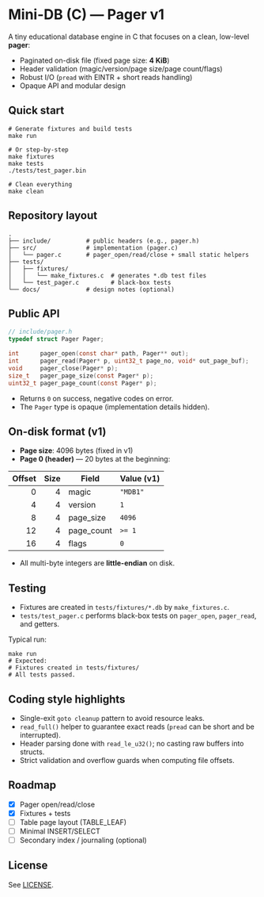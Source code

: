 # Mini-DB (C) — Pager v1

A tiny educational database engine in C that focuses on a clean, low-level **pager**:
- Paginated on-disk file (fixed page size: **4 KiB**)
- Header validation (magic/version/page size/page count/flags)
- Robust I/O (`pread` with EINTR + short reads handling)
- Opaque API and modular design

## Quick start

```
# Generate fixtures and build tests
make run

# Or step-by-step
make fixtures
make tests
./tests/test_pager.bin

# Clean everything
make clean
```

## Repository layout

```
.
├── include/          # public headers (e.g., pager.h)
├── src/              # implementation (pager.c)
│   └── pager.c       # pager_open/read/close + small static helpers
├── tests/
│   ├── fixtures/
│   │   └── make_fixtures.c  # generates *.db test files
│   └── test_pager.c         # black-box tests
└── docs/             # design notes (optional)
```

## Public API

```c
// include/pager.h
typedef struct Pager Pager;

int      pager_open(const char* path, Pager** out);
int      pager_read(Pager* p, uint32_t page_no, void* out_page_buf);
void     pager_close(Pager* p);
size_t   pager_page_size(const Pager* p);
uint32_t pager_page_count(const Pager* p);
```

- Returns `0` on success, negative codes on error.
- The `Pager` type is opaque (implementation details hidden).

## On-disk format (v1)

- **Page size**: 4096 bytes (fixed in v1)
- **Page 0 (header)** — 20 bytes at the beginning:

| Offset | Size | Field        | Value (v1)        |
|------: |----: |--------------|-------------------|
| 0      | 4    | magic        | `"MDB1"`          |
| 4      | 4    | version      | `1`               |
| 8      | 4    | page_size    | `4096`            |
| 12     | 4    | page_count   | `>= 1`            |
| 16     | 4    | flags        | `0`               |

- All multi-byte integers are **little-endian** on disk.

## Testing

- Fixtures are created in `tests/fixtures/*.db` by `make_fixtures.c`.
- `tests/test_pager.c` performs black-box tests on `pager_open`, `pager_read`, and getters.

Typical run:
```
make run
# Expected:
# Fixtures created in tests/fixtures/
# All tests passed.
```

## Coding style highlights

- Single-exit `goto cleanup` pattern to avoid resource leaks.
- `read_full()` helper to guarantee exact reads (`pread` can be short and be interrupted).
- Header parsing done with `read_le_u32()`; no casting raw buffers into structs.
- Strict validation and overflow guards when computing file offsets.

## Roadmap

- [x] Pager open/read/close
- [x] Fixtures + tests
- [ ] Table page layout (TABLE_LEAF)
- [ ] Minimal INSERT/SELECT
- [ ] Secondary index / journaling (optional)

## License

See [LICENSE](LICENSE).
